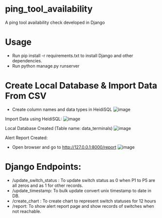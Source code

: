 # ping_tool_availability
A ping tool availability check developed in Django

# Usage
* Run pip install -r requirements.txt to install Django and other dependencies.
* Run python manage.py runserver

# Create Local Database & Import Data From CSV
* Create column names and data types in HeidiSQL 
![image](https://user-images.githubusercontent.com/53460015/198984500-b62ca516-b37a-4b28-bdf6-0f12f729a490.png)

Import Data using HeidiSQL:
![image](https://user-images.githubusercontent.com/53460015/199002256-1b7a6f9b-22ae-4f68-a714-3c90de34a7c5.png)

Local Database Created (Table name: data_terminals)
![image](https://user-images.githubusercontent.com/53460015/199062992-3eeacd2c-cb50-4981-aa07-ea5fc5690877.png)

Alert Report Created:
* Open browser and go to http://127.0.0.1:8000/report
![image](https://user-images.githubusercontent.com/53460015/200037944-8211a893-45f0-4e77-bdbc-766f069b0268.png)



# Django Endpoints:
* /update_switch_status : To update switch status as 0 when P1 to P5 are all zeros and as 1 for other records.
* /update_timestamp: To bulk update convert unix timestamp to date in DB.
* /create_chart : To create chart to represent switch statuses for 12 hours
* /report: To show alert report page and show records of switches when not reachable.

